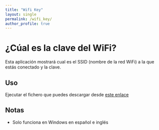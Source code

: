 ```yaml
---
title: "Wifi Key"
layout: single
permalink: /wifi_key/
author_profile: true
---
```

# ¿Cúal es la clave del WiFi?

Esta aplicación mostrará cual es el SSID (nombre de la red WiFi) a la que estás conectado y la clave.

## Uso
Ejecutar el fichero que puedes descargar desde [este enlace](https://github.com/pmkirsten/whats-the-wifi-key/releases/latest/)

## Notas
- Solo funciona en Windows en español e inglés

